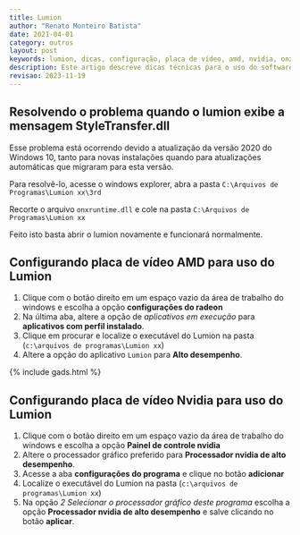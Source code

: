 ```yaml
---
title: Lumion
author: "Renato Monteiro Batista"
date: 2021-04-01
category: outros
layout: post
keywords: lumion, dicas, configuração, placa de vídeo, amd, nvidia, onxruntime.dll, styletransfer.dll
description: Este artigo descreve dicas técnicas para o uso do software lumion
revisao: 2023-11-19
---
```


## Resolvendo o problema quando o lumion exibe a mensagem StyleTransfer.dll

Esse problema está ocorrendo devido a atualização da versão 2020 do Windows 10, tanto para novas instalações quando para atualizações automáticas que migraram para esta versão.

Para resolvê-lo, acesse o windows explorer, abra a pasta `C:\Arquivos de Programas\Lumion xx\3rd`

Recorte o arquivo `onxruntime.dll` e cole na pasta `C:\Arquivos de Programas\Lumion xx`

Feito isto basta abrir o lumion novamente e funcionará normalmente.

## Configurando placa de vídeo AMD para uso do Lumion

1. Clique com o botão direito em um espaço vazio da área de trabalho do windows e escolha a opção **configurações do radeon**
2. Na última aba, altere a opção de _aplicativos em execução_ para **aplicativos com perfil instalado**.
3. Clique em procurar e localize o executável do Lumion na pasta (`c:\arquivos de programas\Lumion xx`)
4. Altere a opção do aplicativo `Lumion` para **Alto desempenho**.

{% include gads.html %}

## Configurando placa de vídeo Nvidia para uso do Lumion

1. Clique com o botão direito em um espaço vazio da área de trabalho do windows e escolha a opção **Painel de controle nvidia**
2. Altere o processador gráfico preferido para **Processador nvidia de alto desempenho**.
3. Acesse a aba **configurações do programa** e clique no botão **adicionar**
4. Localize o executável do Lumion na pasta (`c:\arquivos de programas\Lumion xx`)
5. Na opção _2 Selecionar o processador gráfico deste programa_ escolha a opção **Processador nvidia de alto desempenho** e salve clicando no botão **aplicar**.